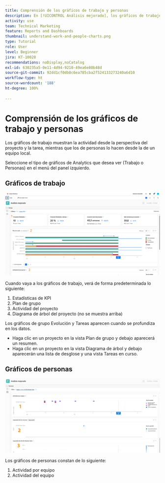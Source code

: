 ```yaml
---
title: Comprensión de los gráficos de trabajo y personas
description: En [!UICONTROL Análisis mejorado], los gráficos de trabajo muestran la actividad desde la perspectiva del proyecto y la tarea, mientras que los gráficos de personas lo hacen desde la de un equipo local.
activity: use
team: Technical Marketing
feature: Reports and Dashboards
thumbnail: understand-work-and-people-charts.png
type: Tutorial
role: User
level: Beginner
jira: KT-10028
recommendations: noDisplay,noCatalog
exl-id: 630235a5-0e11-4d94-9210-49ea6e80b48d
source-git-commit: 92dd1cf0db8c6ea785cba2f524133273240a6d10
workflow-type: ht
source-wordcount: '188'
ht-degree: 100%

---
```


# Comprensión de los gráficos de trabajo y personas

Los gráficos de trabajo muestran la actividad desde la perspectiva del proyecto y la tarea, mientras que los de personas lo hacen desde la de un equipo local.

Seleccione el tipo de gráficos de Analytics que desea ver (Trabajo o Personas) en el menú del panel izquierdo.

## Gráficos de trabajo

![Una imagen de cómo encontrar la función [!UICONTROL Analytics] en [!DNL Workfront Classic]](assets/section-1-1.png)

Cuando vaya a los gráficos de trabajo, verá de forma predeterminada lo siguiente:

1. Estadísticas de KPI
1. Plan de grupo
1. Actividad del proyecto
1. Diagrama de árbol del proyecto (no se muestra arriba)

Los gráficos de grupo Evolución y Tareas aparecen cuando se profundiza en los datos.

* Haga clic en un proyecto en la vista Plan de grupo y debajo aparecerá un resumen.
* Haga clic en un proyecto en la vista Diagrama de árbol y debajo aparecerán una lista de desglose y una vista Tareas en curso.

## Gráficos de personas

![Una imagen de cómo encontrar la función [!UICONTROL Analytics] en [!DNL Workfront Classic]](assets/section-1-2.png)

Los gráficos de personas constan de lo siguiente:

1. Actividad por equipo
1. Actividad del equipo
